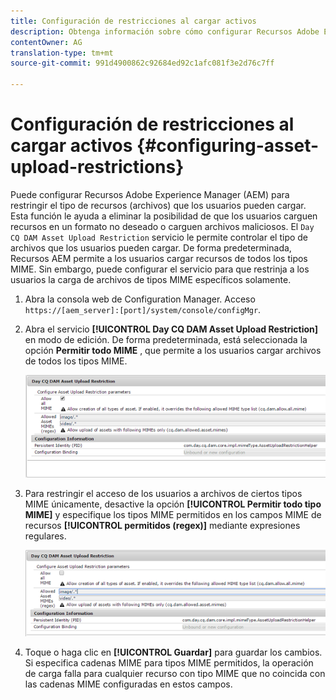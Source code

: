 ```yaml
---
title: Configuración de restricciones al cargar activos
description: Obtenga información sobre cómo configurar Recursos Adobe Experience Manager (AEM) para restringir el tipo de recursos (archivos) que los usuarios pueden cargar.
contentOwner: AG
translation-type: tm+mt
source-git-commit: 991d4900862c92684ed92c1afc081f3e2d76c7ff

---
```



# Configuración de restricciones al cargar activos {#configuring-asset-upload-restrictions}

Puede configurar Recursos Adobe Experience Manager (AEM) para restringir el tipo de recursos (archivos) que los usuarios pueden cargar. Esta función le ayuda a eliminar la posibilidad de que los usuarios carguen recursos en un formato no deseado o carguen archivos maliciosos. El `Day CQ DAM Asset Upload Restriction` servicio le permite controlar el tipo de archivos que los usuarios pueden cargar. De forma predeterminada, Recursos AEM permite a los usuarios cargar recursos de todos los tipos MIME. Sin embargo, puede configurar el servicio para que restrinja a los usuarios la carga de archivos de tipos MIME específicos solamente.

1. Abra la consola web de Configuration Manager. Acceso `https://[aem_server]:[port]/system/console/configMgr`.
1. Abra el servicio **[!UICONTROL Day CQ DAM Asset Upload Restriction]** en modo de edición. De forma predeterminada, está seleccionada la opción **Permitir todo MIME** , que permite a los usuarios cargar archivos de todos los tipos MIME.

   ![chlimage_1-378](assets/chlimage_1-378.png)

1. Para restringir el acceso de los usuarios a archivos de ciertos tipos MIME únicamente, desactive la opción **[!UICONTROL Permitir todo tipo MIME]** y especifique los tipos MIME permitidos en los campos MIME de recursos **[!UICONTROL permitidos (regex)]** mediante expresiones regulares.

   ![chlimage_1-379](assets/chlimage_1-379.png)

1. Toque o haga clic en **[!UICONTROL Guardar]** para guardar los cambios. Si especifica cadenas MIME para tipos MIME permitidos, la operación de carga falla para cualquier recurso con tipo MIME que no coincida con las cadenas MIME configuradas en estos campos.

